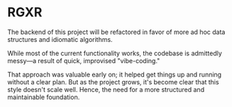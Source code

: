 # RGXR

The backend of this project will be refactored in favor of more ad hoc data structures and idiomatic algorithms.

While most of the current functionality works, the codebase is admittedly messy—a result of quick, improvised "vibe-coding."

That approach was valuable early on; it helped get things up and running without a clear plan. But as the project grows, it's become clear that this style doesn't scale well. Hence, the need for a more structured and maintainable foundation.
